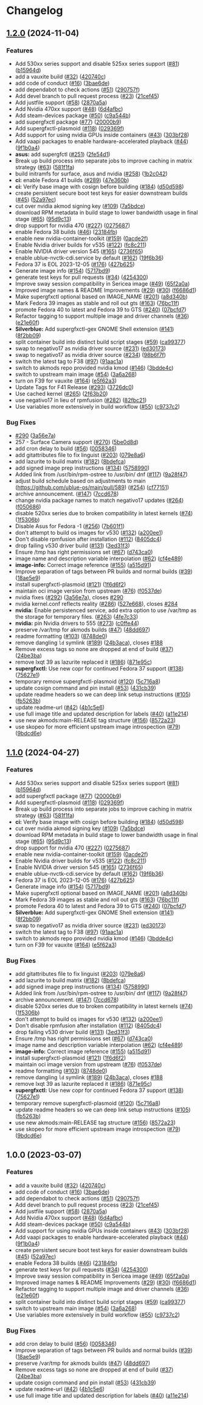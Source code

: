# Changelog

## [1.2.0](https://github.com/NoahHallows/custom-siverblue-nvidia/compare/v1.1.0...v1.2.0) (2024-11-04)


### Features

* Add 530xx series support and disable 525xx series support ([#81](https://github.com/NoahHallows/custom-siverblue-nvidia/issues/81)) ([b15964d](https://github.com/NoahHallows/custom-siverblue-nvidia/commit/b15964d63c519e4771eb9bbad5233ba965d45cbd))
* add a vauxite build ([#32](https://github.com/NoahHallows/custom-siverblue-nvidia/issues/32)) ([420740c](https://github.com/NoahHallows/custom-siverblue-nvidia/commit/420740cebd61d3c4f727f8e5812bc7760b05869c))
* add code of conduct ([#16](https://github.com/NoahHallows/custom-siverblue-nvidia/issues/16)) ([3bae6de](https://github.com/NoahHallows/custom-siverblue-nvidia/commit/3bae6deda8428167370b820b84b94f571bcdea78))
* add dependabot to check actions ([#51](https://github.com/NoahHallows/custom-siverblue-nvidia/issues/51)) ([290757f](https://github.com/NoahHallows/custom-siverblue-nvidia/commit/290757f606881e0d64048d1b3cf7676c56500c15))
* Add devel branch to pull request process ([#23](https://github.com/NoahHallows/custom-siverblue-nvidia/issues/23)) ([21cef45](https://github.com/NoahHallows/custom-siverblue-nvidia/commit/21cef4521247eed7497b7d2bc3f43d26e07a8c7d))
* Add justfile support ([#58](https://github.com/NoahHallows/custom-siverblue-nvidia/issues/58)) ([2870a5a](https://github.com/NoahHallows/custom-siverblue-nvidia/commit/2870a5aaf154dd33ae1d8592dc2ad8a3e75a6021))
* Add Nvidia 470xx support ([#48](https://github.com/NoahHallows/custom-siverblue-nvidia/issues/48)) ([6d4afbc](https://github.com/NoahHallows/custom-siverblue-nvidia/commit/6d4afbc59dbc278065b7a1b483411b2dc39c347a))
* Add steam-devices package ([#50](https://github.com/NoahHallows/custom-siverblue-nvidia/issues/50)) ([c9a544b](https://github.com/NoahHallows/custom-siverblue-nvidia/commit/c9a544b6a165a349ca7d9953f8627bf01f361ca5))
* add supergfxctl package ([#77](https://github.com/NoahHallows/custom-siverblue-nvidia/issues/77)) ([20000b9](https://github.com/NoahHallows/custom-siverblue-nvidia/commit/20000b9aeab0ee5ad436ad394983dfb20baecb37))
* Add supergfxctl-plasmoid ([#118](https://github.com/NoahHallows/custom-siverblue-nvidia/issues/118)) ([029369f](https://github.com/NoahHallows/custom-siverblue-nvidia/commit/029369f836e170d7d8e15e52da1a4b03edce8a29))
* Add support for using nvidia GPUs inside containers ([#43](https://github.com/NoahHallows/custom-siverblue-nvidia/issues/43)) ([303bf28](https://github.com/NoahHallows/custom-siverblue-nvidia/commit/303bf28d71220264d979f01f7311c0abc7e9a0cc))
* Add vaapi packages to enable hardware-accelerated playback ([#44](https://github.com/NoahHallows/custom-siverblue-nvidia/issues/44)) ([9f1b0a4](https://github.com/NoahHallows/custom-siverblue-nvidia/commit/9f1b0a435655a2e252ccae55423f7a9a8749b475))
* **asus:** add supergfctl ([#251](https://github.com/NoahHallows/custom-siverblue-nvidia/issues/251)) ([2fe54d1](https://github.com/NoahHallows/custom-siverblue-nvidia/commit/2fe54d1f3cde3758495872415d8fea4820563bd9))
* Break up build process into separate jobs to improve caching in matrix strategy ([#63](https://github.com/NoahHallows/custom-siverblue-nvidia/issues/63)) ([581f1fa](https://github.com/NoahHallows/custom-siverblue-nvidia/commit/581f1fa78f3ff59d3405e2ab79e98960fa3d3c1e))
* build initramfs for surface, asus and nvidia ([#258](https://github.com/NoahHallows/custom-siverblue-nvidia/issues/258)) ([1b2c042](https://github.com/NoahHallows/custom-siverblue-nvidia/commit/1b2c042ed3e70fdf5ca4886c408a54d82c9d5c4e))
* **ci:** enable Fedora 41 builds ([#289](https://github.com/NoahHallows/custom-siverblue-nvidia/issues/289)) ([47e360b](https://github.com/NoahHallows/custom-siverblue-nvidia/commit/47e360b7ff005764becb2b696aea043d2233e34d))
* **ci:** Verify base image with cosign before building ([#184](https://github.com/NoahHallows/custom-siverblue-nvidia/issues/184)) ([d50d598](https://github.com/NoahHallows/custom-siverblue-nvidia/commit/d50d59816a2c7ca9434aa8cc498d27f8503f51a9))
* create persistent secure boot test keys for easier downstream builds ([#45](https://github.com/NoahHallows/custom-siverblue-nvidia/issues/45)) ([52a97ec](https://github.com/NoahHallows/custom-siverblue-nvidia/commit/52a97ec21aa21c1b33bd7ce636857de78c3fa9e6))
* cut over nvidia akmod signing key ([#109](https://github.com/NoahHallows/custom-siverblue-nvidia/issues/109)) ([7a5bdce](https://github.com/NoahHallows/custom-siverblue-nvidia/commit/7a5bdce97ceca5205b671332d0cac3491c8ef4dd))
* download RPM metadata in build stage to lower bandwidth usage in final stage ([#65](https://github.com/NoahHallows/custom-siverblue-nvidia/issues/65)) ([95d9c13](https://github.com/NoahHallows/custom-siverblue-nvidia/commit/95d9c132c2f8908d7b5e4fcf7362219286502bb4))
* drop support for nvidia 470 ([#227](https://github.com/NoahHallows/custom-siverblue-nvidia/issues/227)) ([0275687](https://github.com/NoahHallows/custom-siverblue-nvidia/commit/027568799d306cb454a72ecffb62fde17a3cdd85))
* enable Fedora 38 builds ([#46](https://github.com/NoahHallows/custom-siverblue-nvidia/issues/46)) ([23184fb](https://github.com/NoahHallows/custom-siverblue-nvidia/commit/23184fb880521e243c1a906c7181bc7298050836))
* enable new nvidia-container-toolkit ([#159](https://github.com/NoahHallows/custom-siverblue-nvidia/issues/159)) ([0acde2f](https://github.com/NoahHallows/custom-siverblue-nvidia/commit/0acde2f31341370381f64a2b9529e1db03a09b11))
* Enable Nvidia driver builds for v535 ([#122](https://github.com/NoahHallows/custom-siverblue-nvidia/issues/122)) ([fc8c211](https://github.com/NoahHallows/custom-siverblue-nvidia/commit/fc8c2119da8331a1a3c532482c37e091511e89ac))
* Enable NVIDIA driver version 545 ([#165](https://github.com/NoahHallows/custom-siverblue-nvidia/issues/165)) ([2736f65](https://github.com/NoahHallows/custom-siverblue-nvidia/commit/2736f65ba9ec33c78f579851b7b80256af23539a))
* enable ublue-nvctk-cdi.service by default ([#162](https://github.com/NoahHallows/custom-siverblue-nvidia/issues/162)) ([19f6b36](https://github.com/NoahHallows/custom-siverblue-nvidia/commit/19f6b3677b2a41d356ed124b2c3cfb6dceb82eb5))
* Fedora 37 is EOL 2023-12-05 ([#176](https://github.com/NoahHallows/custom-siverblue-nvidia/issues/176)) ([427b625](https://github.com/NoahHallows/custom-siverblue-nvidia/commit/427b625808a767b4ecc2d6a92a4af71d688445cc))
* Generate image info ([#154](https://github.com/NoahHallows/custom-siverblue-nvidia/issues/154)) ([5717bd9](https://github.com/NoahHallows/custom-siverblue-nvidia/commit/5717bd9ee14c4d5990cb63d0ef62baa40c84a031))
* generate test keys for pull requests ([#34](https://github.com/NoahHallows/custom-siverblue-nvidia/issues/34)) ([4254300](https://github.com/NoahHallows/custom-siverblue-nvidia/commit/4254300a0032a1e08d98cd4cf97146d610597102))
* Improve sway session compatibility in Sericea image ([#49](https://github.com/NoahHallows/custom-siverblue-nvidia/issues/49)) ([65f2a0a](https://github.com/NoahHallows/custom-siverblue-nvidia/commit/65f2a0a2abe37ea2e63a23f39c060e4f67d60640))
* Improved image names & README Improvements ([#29](https://github.com/NoahHallows/custom-siverblue-nvidia/issues/29)) ([#30](https://github.com/NoahHallows/custom-siverblue-nvidia/issues/30)) ([f6686d1](https://github.com/NoahHallows/custom-siverblue-nvidia/commit/f6686d1bd6215bd4195ba144c2137e68755dc24e))
* Make supergfxctl optional based on IMAGE_NAME ([#201](https://github.com/NoahHallows/custom-siverblue-nvidia/issues/201)) ([a8d340b](https://github.com/NoahHallows/custom-siverblue-nvidia/commit/a8d340bf62e30fdbd592b82b14b73e6516d16987))
* Mark Fedora 39 images as stable and roll out gts ([#163](https://github.com/NoahHallows/custom-siverblue-nvidia/issues/163)) ([76bc11f](https://github.com/NoahHallows/custom-siverblue-nvidia/commit/76bc11f234ba9f6e9e979d9c888a43663df857bf))
* promote Fedora 40 to latest and Fedora 39 to GTS ([#240](https://github.com/NoahHallows/custom-siverblue-nvidia/issues/240)) ([07bcfd7](https://github.com/NoahHallows/custom-siverblue-nvidia/commit/07bcfd72f5ab0167b9f218219a8501418f239171))
* Refactor tagging to support multiple image and driver channels ([#36](https://github.com/NoahHallows/custom-siverblue-nvidia/issues/36)) ([e21e60f](https://github.com/NoahHallows/custom-siverblue-nvidia/commit/e21e60fc47b1b5618a18eb567b031007a0c6f6eb))
* **Silverblue:** Add supergfxctl-gex GNOME Shell extension ([#141](https://github.com/NoahHallows/custom-siverblue-nvidia/issues/141)) ([8f2bb09](https://github.com/NoahHallows/custom-siverblue-nvidia/commit/8f2bb095a40bfbce5857316bbbc364cfdffa0d7b))
* split container build into distinct build script stages ([#59](https://github.com/NoahHallows/custom-siverblue-nvidia/issues/59)) ([ca99377](https://github.com/NoahHallows/custom-siverblue-nvidia/commit/ca9937787fd68291930c0a61d56bf254f52d3430))
* swap to negativo17 as nvidia driver source ([#231](https://github.com/NoahHallows/custom-siverblue-nvidia/issues/231)) ([ed30173](https://github.com/NoahHallows/custom-siverblue-nvidia/commit/ed301734d4c60d8cc1d15f7335af7505386eb93f))
* swap to negativo17 as nvidia driver source ([#234](https://github.com/NoahHallows/custom-siverblue-nvidia/issues/234)) ([98b6f7f](https://github.com/NoahHallows/custom-siverblue-nvidia/commit/98b6f7f2b40e9440279a04a4af872f82f6470e51))
* switch the latest tag to F38 ([#97](https://github.com/NoahHallows/custom-siverblue-nvidia/issues/97)) ([91aac1a](https://github.com/NoahHallows/custom-siverblue-nvidia/commit/91aac1ad00cb78e86edb3f284a5d224f0146e0ef))
* switch to akmods repo provided nvidia kmod ([#146](https://github.com/NoahHallows/custom-siverblue-nvidia/issues/146)) ([3bdde4c](https://github.com/NoahHallows/custom-siverblue-nvidia/commit/3bdde4cb32fb9c6965c81fad026c504454554691))
* switch to upstream main image ([#54](https://github.com/NoahHallows/custom-siverblue-nvidia/issues/54)) ([3a6a268](https://github.com/NoahHallows/custom-siverblue-nvidia/commit/3a6a26853e8813439c38e05b5bd841db8821a9fc))
* turn on F39 for vauxite ([#164](https://github.com/NoahHallows/custom-siverblue-nvidia/issues/164)) ([e5f62a3](https://github.com/NoahHallows/custom-siverblue-nvidia/commit/e5f62a3e1e8cca1a5b822865f27e6c12ac350490))
* Update Tags for F41 Release ([#293](https://github.com/NoahHallows/custom-siverblue-nvidia/issues/293)) ([3726dc0](https://github.com/NoahHallows/custom-siverblue-nvidia/commit/3726dc0e8193dd54cb220b1b827a0294d188dc32))
* Use cached kernel ([#265](https://github.com/NoahHallows/custom-siverblue-nvidia/issues/265)) ([2f63b20](https://github.com/NoahHallows/custom-siverblue-nvidia/commit/2f63b20163734a45c9491727d41affb1e6a08269))
* use negativo17 in lieu of rpmfusion ([#282](https://github.com/NoahHallows/custom-siverblue-nvidia/issues/282)) ([82fbc21](https://github.com/NoahHallows/custom-siverblue-nvidia/commit/82fbc211ff51ff204fb69e8f22efcd3528bbea39))
* Use variables more extensively in build workflow ([#55](https://github.com/NoahHallows/custom-siverblue-nvidia/issues/55)) ([c9737c2](https://github.com/NoahHallows/custom-siverblue-nvidia/commit/c9737c271e60679ff05050dcad4f60b30db8709f))


### Bug Fixes

* [#290](https://github.com/NoahHallows/custom-siverblue-nvidia/issues/290) ([3a56e7a](https://github.com/NoahHallows/custom-siverblue-nvidia/commit/3a56e7a2466c5e96321855ec49ef84e76e75ffe8))
* 257 - Surface Camera support ([#270](https://github.com/NoahHallows/custom-siverblue-nvidia/issues/270)) ([5be0d8d](https://github.com/NoahHallows/custom-siverblue-nvidia/commit/5be0d8d432b89fb7fd9acb7fe3bca2326b113739))
* add cron delay to build ([#56](https://github.com/NoahHallows/custom-siverblue-nvidia/issues/56)) ([0058346](https://github.com/NoahHallows/custom-siverblue-nvidia/commit/0058346750096c225bbad537d3263b6bd7cbf345))
* add gitattributes file to fix linguist ([#203](https://github.com/NoahHallows/custom-siverblue-nvidia/issues/203)) ([079e8a6](https://github.com/NoahHallows/custom-siverblue-nvidia/commit/079e8a691d91b6c3d9b18a23f035229652546a62))
* add lazurite to build matrix ([#182](https://github.com/NoahHallows/custom-siverblue-nvidia/issues/182)) ([8bdefca](https://github.com/NoahHallows/custom-siverblue-nvidia/commit/8bdefcade0ce9b554a773d5f831146b8d174fb44))
* add signed image prep instructions ([#134](https://github.com/NoahHallows/custom-siverblue-nvidia/issues/134)) ([5758990](https://github.com/NoahHallows/custom-siverblue-nvidia/commit/5758990646e2880f1639fd28974c234b5a15d0bf))
* Added link from /usr/bin/rpm-ostree to /usr/bin/ dnf ([#117](https://github.com/NoahHallows/custom-siverblue-nvidia/issues/117)) ([9a28f47](https://github.com/NoahHallows/custom-siverblue-nvidia/commit/9a28f471e787b7adce4b32920b96cc84cdb9c40a))
* adjust build schedule based on adjustments to main (https://github.com/ublue-os/main/pull/589) ([#254](https://github.com/NoahHallows/custom-siverblue-nvidia/issues/254)) ([cf77151](https://github.com/NoahHallows/custom-siverblue-nvidia/commit/cf7715106b10587f741c6e4bd3391f608906e8b0))
* archive announcement. ([#147](https://github.com/NoahHallows/custom-siverblue-nvidia/issues/147)) ([7ccd678](https://github.com/NoahHallows/custom-siverblue-nvidia/commit/7ccd6787036a502ffec3da9dd695a5f4ea62c673))
* change nvidia package names to match negativo17 updates ([#264](https://github.com/NoahHallows/custom-siverblue-nvidia/issues/264)) ([f050686](https://github.com/NoahHallows/custom-siverblue-nvidia/commit/f050686e82c0d0ab4730ccc483a795dd1c85e290))
* disable 520xx series due to broken compatibility in latest kernels ([#74](https://github.com/NoahHallows/custom-siverblue-nvidia/issues/74)) ([1f5306b](https://github.com/NoahHallows/custom-siverblue-nvidia/commit/1f5306bf30651aac2486dcce0e8785112bdb2f38))
* Disable Asus for Fedora -1 ([#256](https://github.com/NoahHallows/custom-siverblue-nvidia/issues/256)) ([7b601f1](https://github.com/NoahHallows/custom-siverblue-nvidia/commit/7b601f1a1f4db4ffd8adb4c8987d8cb14089b2f3))
* don't attempt to build os images for v530 ([#132](https://github.com/NoahHallows/custom-siverblue-nvidia/issues/132)) ([a200ee1](https://github.com/NoahHallows/custom-siverblue-nvidia/commit/a200ee17f416d317271d2eb138128c82cb03b2c9))
* Don't disable rpmfusion after installation ([#112](https://github.com/NoahHallows/custom-siverblue-nvidia/issues/112)) ([8405dc4](https://github.com/NoahHallows/custom-siverblue-nvidia/commit/8405dc42be847b4a75434725066715553fa13ee3))
* drop failing v530 driver build ([#131](https://github.com/NoahHallows/custom-siverblue-nvidia/issues/131)) ([3ed31f3](https://github.com/NoahHallows/custom-siverblue-nvidia/commit/3ed31f33e11bb4dd3a3cacf595346fed4aef6861))
* Ensure /tmp has right permissions set ([#67](https://github.com/NoahHallows/custom-siverblue-nvidia/issues/67)) ([d743ca0](https://github.com/NoahHallows/custom-siverblue-nvidia/commit/d743ca0a0afd3572e2af83c1d075398d17db9c33))
* image name and description variable interpolation ([#62](https://github.com/NoahHallows/custom-siverblue-nvidia/issues/62)) ([cf4e489](https://github.com/NoahHallows/custom-siverblue-nvidia/commit/cf4e489c60871cc1bcf3fcd0f797bfbe22bd5731))
* **image-info:** Correct image reference ([#155](https://github.com/NoahHallows/custom-siverblue-nvidia/issues/155)) ([a515d91](https://github.com/NoahHallows/custom-siverblue-nvidia/commit/a515d916002f9a0f9262b53f7bc4c9205b9b3bd7))
* Improve separation of tags between PR builds and normal builds ([#39](https://github.com/NoahHallows/custom-siverblue-nvidia/issues/39)) ([18ae5e9](https://github.com/NoahHallows/custom-siverblue-nvidia/commit/18ae5e951bde4024f0a8e02b4d424402962f8853))
* install supergfxctl-plasmoid ([#121](https://github.com/NoahHallows/custom-siverblue-nvidia/issues/121)) ([1f6d6f2](https://github.com/NoahHallows/custom-siverblue-nvidia/commit/1f6d6f2da87912a2e716bc1f9084228c627c617a))
* maintain oci image version from upstream ([#76](https://github.com/NoahHallows/custom-siverblue-nvidia/issues/76)) ([f0537de](https://github.com/NoahHallows/custom-siverblue-nvidia/commit/f0537de2c808b6e12fdb3962e401bc34389aefa6))
* nvidia fixes ([#292](https://github.com/NoahHallows/custom-siverblue-nvidia/issues/292)) ([3a56e7a](https://github.com/NoahHallows/custom-siverblue-nvidia/commit/3a56e7a2466c5e96321855ec49ef84e76e75ffe8)), closes [#290](https://github.com/NoahHallows/custom-siverblue-nvidia/issues/290)
* nvidia kernel.conf reflects reality ([#286](https://github.com/NoahHallows/custom-siverblue-nvidia/issues/286)) ([527e668](https://github.com/NoahHallows/custom-siverblue-nvidia/commit/527e668dc443c5c725f83ad4d5e69284ece48e99)), closes [#284](https://github.com/NoahHallows/custom-siverblue-nvidia/issues/284)
* **nvidia:** Enable persistenced service, add extra option to use /var/tmp as the storage for temporary files. ([#263](https://github.com/NoahHallows/custom-siverblue-nvidia/issues/263)) ([4fe7c33](https://github.com/NoahHallows/custom-siverblue-nvidia/commit/4fe7c3370ab7361e60b73567591b333852fc9d7b))
* **nvidia:** pin Nvidia drivers to 555 ([#273](https://github.com/NoahHallows/custom-siverblue-nvidia/issues/273)) ([c0ffe44](https://github.com/NoahHallows/custom-siverblue-nvidia/commit/c0ffe44db571aa6cc8965136dc115fb1b2f0a6f6))
* preserve /var/tmp for akmods builds ([#47](https://github.com/NoahHallows/custom-siverblue-nvidia/issues/47)) ([48dd697](https://github.com/NoahHallows/custom-siverblue-nvidia/commit/48dd697ff4cab166256603db34a43ccd13884f8f))
* readme formatting ([#103](https://github.com/NoahHallows/custom-siverblue-nvidia/issues/103)) ([8748de0](https://github.com/NoahHallows/custom-siverblue-nvidia/commit/8748de008df00c9af097729542f85930b35ba95f))
* remove dangling `ld` symlink ([#189](https://github.com/NoahHallows/custom-siverblue-nvidia/issues/189)) ([24b3aca](https://github.com/NoahHallows/custom-siverblue-nvidia/commit/24b3acabf9f381b7a8164ab367e26578cf517ed4)), closes [#188](https://github.com/NoahHallows/custom-siverblue-nvidia/issues/188)
* Remove excess tags so none are dropped at end of build ([#37](https://github.com/NoahHallows/custom-siverblue-nvidia/issues/37)) ([24be3ba](https://github.com/NoahHallows/custom-siverblue-nvidia/commit/24be3ba6b005ea8229a8523b519a51acb64c103e))
* remove lxqt 39 as lazurite replaced it ([#186](https://github.com/NoahHallows/custom-siverblue-nvidia/issues/186)) ([871e95c](https://github.com/NoahHallows/custom-siverblue-nvidia/commit/871e95c22dff52f3fbc607a1ee49b939014522c3))
* **supergfxctl:** Use new copr for continued Fedora 37 support ([#138](https://github.com/NoahHallows/custom-siverblue-nvidia/issues/138)) ([75627e1](https://github.com/NoahHallows/custom-siverblue-nvidia/commit/75627e140689404e6e3de18f2b86adb88dbe3529))
* temporary remove supergfxctl-plasmoid ([#120](https://github.com/NoahHallows/custom-siverblue-nvidia/issues/120)) ([5c716a8](https://github.com/NoahHallows/custom-siverblue-nvidia/commit/5c716a8178dd5a07970bcdf94302fd7d033c6824))
* update cosign command and pin install ([#53](https://github.com/NoahHallows/custom-siverblue-nvidia/issues/53)) ([431cb39](https://github.com/NoahHallows/custom-siverblue-nvidia/commit/431cb395cdbf1384f31c80e6b62fe2906ffa5f6c))
* update readme headers so we can deep link setup instructions ([#105](https://github.com/NoahHallows/custom-siverblue-nvidia/issues/105)) ([fb5263b](https://github.com/NoahHallows/custom-siverblue-nvidia/commit/fb5263b331827d8c51c8e6644a847b4a1c835f12))
* update readme-url ([#42](https://github.com/NoahHallows/custom-siverblue-nvidia/issues/42)) ([4b1c5e6](https://github.com/NoahHallows/custom-siverblue-nvidia/commit/4b1c5e6bc5285d82347881323885701899695cf3))
* use full image title and updated description for labels ([#40](https://github.com/NoahHallows/custom-siverblue-nvidia/issues/40)) ([a11e214](https://github.com/NoahHallows/custom-siverblue-nvidia/commit/a11e21496a60a51c2b89e5a5a8267fc30fd90f21))
* use new akmods:main-RELEASE tag structure ([#156](https://github.com/NoahHallows/custom-siverblue-nvidia/issues/156)) ([8572a23](https://github.com/NoahHallows/custom-siverblue-nvidia/commit/8572a23698b36b2fcdf28d87e980c3c9ec95cacc))
* use skopeo for more efficient upstream image introspection ([#79](https://github.com/NoahHallows/custom-siverblue-nvidia/issues/79)) ([9bdcd6e](https://github.com/NoahHallows/custom-siverblue-nvidia/commit/9bdcd6eff5b1cf0d5d8db3b69af6d7fabfce3e18))

## [1.1.0](https://github.com/ublue-os/hwe/compare/v1.0.0...v1.1.0) (2024-04-27)


### Features

* Add 530xx series support and disable 525xx series support ([#81](https://github.com/ublue-os/hwe/issues/81)) ([b15964d](https://github.com/ublue-os/hwe/commit/b15964d63c519e4771eb9bbad5233ba965d45cbd))
* add supergfxctl package ([#77](https://github.com/ublue-os/hwe/issues/77)) ([20000b9](https://github.com/ublue-os/hwe/commit/20000b9aeab0ee5ad436ad394983dfb20baecb37))
* Add supergfxctl-plasmoid ([#118](https://github.com/ublue-os/hwe/issues/118)) ([029369f](https://github.com/ublue-os/hwe/commit/029369f836e170d7d8e15e52da1a4b03edce8a29))
* Break up build process into separate jobs to improve caching in matrix strategy ([#63](https://github.com/ublue-os/hwe/issues/63)) ([581f1fa](https://github.com/ublue-os/hwe/commit/581f1fa78f3ff59d3405e2ab79e98960fa3d3c1e))
* **ci:** Verify base image with cosign before building ([#184](https://github.com/ublue-os/hwe/issues/184)) ([d50d598](https://github.com/ublue-os/hwe/commit/d50d59816a2c7ca9434aa8cc498d27f8503f51a9))
* cut over nvidia akmod signing key ([#109](https://github.com/ublue-os/hwe/issues/109)) ([7a5bdce](https://github.com/ublue-os/hwe/commit/7a5bdce97ceca5205b671332d0cac3491c8ef4dd))
* download RPM metadata in build stage to lower bandwidth usage in final stage ([#65](https://github.com/ublue-os/hwe/issues/65)) ([95d9c13](https://github.com/ublue-os/hwe/commit/95d9c132c2f8908d7b5e4fcf7362219286502bb4))
* drop support for nvidia 470 ([#227](https://github.com/ublue-os/hwe/issues/227)) ([0275687](https://github.com/ublue-os/hwe/commit/027568799d306cb454a72ecffb62fde17a3cdd85))
* enable new nvidia-container-toolkit ([#159](https://github.com/ublue-os/hwe/issues/159)) ([0acde2f](https://github.com/ublue-os/hwe/commit/0acde2f31341370381f64a2b9529e1db03a09b11))
* Enable Nvidia driver builds for v535 ([#122](https://github.com/ublue-os/hwe/issues/122)) ([fc8c211](https://github.com/ublue-os/hwe/commit/fc8c2119da8331a1a3c532482c37e091511e89ac))
* Enable NVIDIA driver version 545 ([#165](https://github.com/ublue-os/hwe/issues/165)) ([2736f65](https://github.com/ublue-os/hwe/commit/2736f65ba9ec33c78f579851b7b80256af23539a))
* enable ublue-nvctk-cdi.service by default ([#162](https://github.com/ublue-os/hwe/issues/162)) ([19f6b36](https://github.com/ublue-os/hwe/commit/19f6b3677b2a41d356ed124b2c3cfb6dceb82eb5))
* Fedora 37 is EOL 2023-12-05 ([#176](https://github.com/ublue-os/hwe/issues/176)) ([427b625](https://github.com/ublue-os/hwe/commit/427b625808a767b4ecc2d6a92a4af71d688445cc))
* Generate image info ([#154](https://github.com/ublue-os/hwe/issues/154)) ([5717bd9](https://github.com/ublue-os/hwe/commit/5717bd9ee14c4d5990cb63d0ef62baa40c84a031))
* Make supergfxctl optional based on IMAGE_NAME ([#201](https://github.com/ublue-os/hwe/issues/201)) ([a8d340b](https://github.com/ublue-os/hwe/commit/a8d340bf62e30fdbd592b82b14b73e6516d16987))
* Mark Fedora 39 images as stable and roll out gts ([#163](https://github.com/ublue-os/hwe/issues/163)) ([76bc11f](https://github.com/ublue-os/hwe/commit/76bc11f234ba9f6e9e979d9c888a43663df857bf))
* promote Fedora 40 to latest and Fedora 39 to GTS ([#240](https://github.com/ublue-os/hwe/issues/240)) ([07bcfd7](https://github.com/ublue-os/hwe/commit/07bcfd72f5ab0167b9f218219a8501418f239171))
* **Silverblue:** Add supergfxctl-gex GNOME Shell extension ([#141](https://github.com/ublue-os/hwe/issues/141)) ([8f2bb09](https://github.com/ublue-os/hwe/commit/8f2bb095a40bfbce5857316bbbc364cfdffa0d7b))
* swap to negativo17 as nvidia driver source ([#231](https://github.com/ublue-os/hwe/issues/231)) ([ed30173](https://github.com/ublue-os/hwe/commit/ed301734d4c60d8cc1d15f7335af7505386eb93f))
* switch the latest tag to F38 ([#97](https://github.com/ublue-os/hwe/issues/97)) ([91aac1a](https://github.com/ublue-os/hwe/commit/91aac1ad00cb78e86edb3f284a5d224f0146e0ef))
* switch to akmods repo provided nvidia kmod ([#146](https://github.com/ublue-os/hwe/issues/146)) ([3bdde4c](https://github.com/ublue-os/hwe/commit/3bdde4cb32fb9c6965c81fad026c504454554691))
* turn on F39 for vauxite ([#164](https://github.com/ublue-os/hwe/issues/164)) ([e5f62a3](https://github.com/ublue-os/hwe/commit/e5f62a3e1e8cca1a5b822865f27e6c12ac350490))


### Bug Fixes

* add gitattributes file to fix linguist ([#203](https://github.com/ublue-os/hwe/issues/203)) ([079e8a6](https://github.com/ublue-os/hwe/commit/079e8a691d91b6c3d9b18a23f035229652546a62))
* add lazurite to build matrix ([#182](https://github.com/ublue-os/hwe/issues/182)) ([8bdefca](https://github.com/ublue-os/hwe/commit/8bdefcade0ce9b554a773d5f831146b8d174fb44))
* add signed image prep instructions ([#134](https://github.com/ublue-os/hwe/issues/134)) ([5758990](https://github.com/ublue-os/hwe/commit/5758990646e2880f1639fd28974c234b5a15d0bf))
* Added link from /usr/bin/rpm-ostree to /usr/bin/ dnf ([#117](https://github.com/ublue-os/hwe/issues/117)) ([9a28f47](https://github.com/ublue-os/hwe/commit/9a28f471e787b7adce4b32920b96cc84cdb9c40a))
* archive announcement. ([#147](https://github.com/ublue-os/hwe/issues/147)) ([7ccd678](https://github.com/ublue-os/hwe/commit/7ccd6787036a502ffec3da9dd695a5f4ea62c673))
* disable 520xx series due to broken compatibility in latest kernels ([#74](https://github.com/ublue-os/hwe/issues/74)) ([1f5306b](https://github.com/ublue-os/hwe/commit/1f5306bf30651aac2486dcce0e8785112bdb2f38))
* don't attempt to build os images for v530 ([#132](https://github.com/ublue-os/hwe/issues/132)) ([a200ee1](https://github.com/ublue-os/hwe/commit/a200ee17f416d317271d2eb138128c82cb03b2c9))
* Don't disable rpmfusion after installation ([#112](https://github.com/ublue-os/hwe/issues/112)) ([8405dc4](https://github.com/ublue-os/hwe/commit/8405dc42be847b4a75434725066715553fa13ee3))
* drop failing v530 driver build ([#131](https://github.com/ublue-os/hwe/issues/131)) ([3ed31f3](https://github.com/ublue-os/hwe/commit/3ed31f33e11bb4dd3a3cacf595346fed4aef6861))
* Ensure /tmp has right permissions set ([#67](https://github.com/ublue-os/hwe/issues/67)) ([d743ca0](https://github.com/ublue-os/hwe/commit/d743ca0a0afd3572e2af83c1d075398d17db9c33))
* image name and description variable interpolation ([#62](https://github.com/ublue-os/hwe/issues/62)) ([cf4e489](https://github.com/ublue-os/hwe/commit/cf4e489c60871cc1bcf3fcd0f797bfbe22bd5731))
* **image-info:** Correct image reference ([#155](https://github.com/ublue-os/hwe/issues/155)) ([a515d91](https://github.com/ublue-os/hwe/commit/a515d916002f9a0f9262b53f7bc4c9205b9b3bd7))
* install supergfxctl-plasmoid ([#121](https://github.com/ublue-os/hwe/issues/121)) ([1f6d6f2](https://github.com/ublue-os/hwe/commit/1f6d6f2da87912a2e716bc1f9084228c627c617a))
* maintain oci image version from upstream ([#76](https://github.com/ublue-os/hwe/issues/76)) ([f0537de](https://github.com/ublue-os/hwe/commit/f0537de2c808b6e12fdb3962e401bc34389aefa6))
* readme formatting ([#103](https://github.com/ublue-os/hwe/issues/103)) ([8748de0](https://github.com/ublue-os/hwe/commit/8748de008df00c9af097729542f85930b35ba95f))
* remove dangling `ld` symlink ([#189](https://github.com/ublue-os/hwe/issues/189)) ([24b3aca](https://github.com/ublue-os/hwe/commit/24b3acabf9f381b7a8164ab367e26578cf517ed4)), closes [#188](https://github.com/ublue-os/hwe/issues/188)
* remove lxqt 39 as lazurite replaced it ([#186](https://github.com/ublue-os/hwe/issues/186)) ([871e95c](https://github.com/ublue-os/hwe/commit/871e95c22dff52f3fbc607a1ee49b939014522c3))
* **supergfxctl:** Use new copr for continued Fedora 37 support ([#138](https://github.com/ublue-os/hwe/issues/138)) ([75627e1](https://github.com/ublue-os/hwe/commit/75627e140689404e6e3de18f2b86adb88dbe3529))
* temporary remove supergfxctl-plasmoid ([#120](https://github.com/ublue-os/hwe/issues/120)) ([5c716a8](https://github.com/ublue-os/hwe/commit/5c716a8178dd5a07970bcdf94302fd7d033c6824))
* update readme headers so we can deep link setup instructions ([#105](https://github.com/ublue-os/hwe/issues/105)) ([fb5263b](https://github.com/ublue-os/hwe/commit/fb5263b331827d8c51c8e6644a847b4a1c835f12))
* use new akmods:main-RELEASE tag structure ([#156](https://github.com/ublue-os/hwe/issues/156)) ([8572a23](https://github.com/ublue-os/hwe/commit/8572a23698b36b2fcdf28d87e980c3c9ec95cacc))
* use skopeo for more efficient upstream image introspection ([#79](https://github.com/ublue-os/hwe/issues/79)) ([9bdcd6e](https://github.com/ublue-os/hwe/commit/9bdcd6eff5b1cf0d5d8db3b69af6d7fabfce3e18))

## 1.0.0 (2023-03-07)


### Features

* add a vauxite build ([#32](https://github.com/ublue-os/nvidia/issues/32)) ([420740c](https://github.com/ublue-os/nvidia/commit/420740cebd61d3c4f727f8e5812bc7760b05869c))
* add code of conduct ([#16](https://github.com/ublue-os/nvidia/issues/16)) ([3bae6de](https://github.com/ublue-os/nvidia/commit/3bae6deda8428167370b820b84b94f571bcdea78))
* add dependabot to check actions ([#51](https://github.com/ublue-os/nvidia/issues/51)) ([290757f](https://github.com/ublue-os/nvidia/commit/290757f606881e0d64048d1b3cf7676c56500c15))
* Add devel branch to pull request process ([#23](https://github.com/ublue-os/nvidia/issues/23)) ([21cef45](https://github.com/ublue-os/nvidia/commit/21cef4521247eed7497b7d2bc3f43d26e07a8c7d))
* Add justfile support ([#58](https://github.com/ublue-os/nvidia/issues/58)) ([2870a5a](https://github.com/ublue-os/nvidia/commit/2870a5aaf154dd33ae1d8592dc2ad8a3e75a6021))
* Add Nvidia 470xx support ([#48](https://github.com/ublue-os/nvidia/issues/48)) ([6d4afbc](https://github.com/ublue-os/nvidia/commit/6d4afbc59dbc278065b7a1b483411b2dc39c347a))
* Add steam-devices package ([#50](https://github.com/ublue-os/nvidia/issues/50)) ([c9a544b](https://github.com/ublue-os/nvidia/commit/c9a544b6a165a349ca7d9953f8627bf01f361ca5))
* Add support for using nvidia GPUs inside containers ([#43](https://github.com/ublue-os/nvidia/issues/43)) ([303bf28](https://github.com/ublue-os/nvidia/commit/303bf28d71220264d979f01f7311c0abc7e9a0cc))
* Add vaapi packages to enable hardware-accelerated playback ([#44](https://github.com/ublue-os/nvidia/issues/44)) ([9f1b0a4](https://github.com/ublue-os/nvidia/commit/9f1b0a435655a2e252ccae55423f7a9a8749b475))
* create persistent secure boot test keys for easier downstream builds ([#45](https://github.com/ublue-os/nvidia/issues/45)) ([52a97ec](https://github.com/ublue-os/nvidia/commit/52a97ec21aa21c1b33bd7ce636857de78c3fa9e6))
* enable Fedora 38 builds ([#46](https://github.com/ublue-os/nvidia/issues/46)) ([23184fb](https://github.com/ublue-os/nvidia/commit/23184fb880521e243c1a906c7181bc7298050836))
* generate test keys for pull requests ([#34](https://github.com/ublue-os/nvidia/issues/34)) ([4254300](https://github.com/ublue-os/nvidia/commit/4254300a0032a1e08d98cd4cf97146d610597102))
* Improve sway session compatibility in Sericea image ([#49](https://github.com/ublue-os/nvidia/issues/49)) ([65f2a0a](https://github.com/ublue-os/nvidia/commit/65f2a0a2abe37ea2e63a23f39c060e4f67d60640))
* Improved image names & README Improvements ([#29](https://github.com/ublue-os/nvidia/issues/29)) ([#30](https://github.com/ublue-os/nvidia/issues/30)) ([f6686d1](https://github.com/ublue-os/nvidia/commit/f6686d1bd6215bd4195ba144c2137e68755dc24e))
* Refactor tagging to support multiple image and driver channels ([#36](https://github.com/ublue-os/nvidia/issues/36)) ([e21e60f](https://github.com/ublue-os/nvidia/commit/e21e60fc47b1b5618a18eb567b031007a0c6f6eb))
* split container build into distinct build script stages ([#59](https://github.com/ublue-os/nvidia/issues/59)) ([ca99377](https://github.com/ublue-os/nvidia/commit/ca9937787fd68291930c0a61d56bf254f52d3430))
* switch to upstream main image ([#54](https://github.com/ublue-os/nvidia/issues/54)) ([3a6a268](https://github.com/ublue-os/nvidia/commit/3a6a26853e8813439c38e05b5bd841db8821a9fc))
* Use variables more extensively in build workflow ([#55](https://github.com/ublue-os/nvidia/issues/55)) ([c9737c2](https://github.com/ublue-os/nvidia/commit/c9737c271e60679ff05050dcad4f60b30db8709f))


### Bug Fixes

* add cron delay to build ([#56](https://github.com/ublue-os/nvidia/issues/56)) ([0058346](https://github.com/ublue-os/nvidia/commit/0058346750096c225bbad537d3263b6bd7cbf345))
* Improve separation of tags between PR builds and normal builds ([#39](https://github.com/ublue-os/nvidia/issues/39)) ([18ae5e9](https://github.com/ublue-os/nvidia/commit/18ae5e951bde4024f0a8e02b4d424402962f8853))
* preserve /var/tmp for akmods builds ([#47](https://github.com/ublue-os/nvidia/issues/47)) ([48dd697](https://github.com/ublue-os/nvidia/commit/48dd697ff4cab166256603db34a43ccd13884f8f))
* Remove excess tags so none are dropped at end of build ([#37](https://github.com/ublue-os/nvidia/issues/37)) ([24be3ba](https://github.com/ublue-os/nvidia/commit/24be3ba6b005ea8229a8523b519a51acb64c103e))
* update cosign command and pin install ([#53](https://github.com/ublue-os/nvidia/issues/53)) ([431cb39](https://github.com/ublue-os/nvidia/commit/431cb395cdbf1384f31c80e6b62fe2906ffa5f6c))
* update readme-url ([#42](https://github.com/ublue-os/nvidia/issues/42)) ([4b1c5e6](https://github.com/ublue-os/nvidia/commit/4b1c5e6bc5285d82347881323885701899695cf3))
* use full image title and updated description for labels ([#40](https://github.com/ublue-os/nvidia/issues/40)) ([a11e214](https://github.com/ublue-os/nvidia/commit/a11e21496a60a51c2b89e5a5a8267fc30fd90f21))

